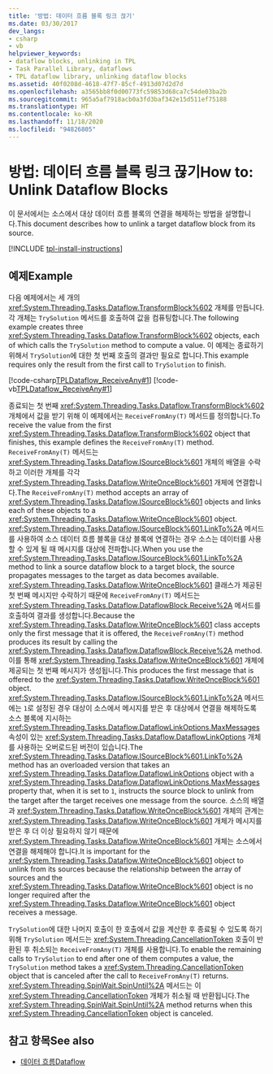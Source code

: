 ```yaml
---
title: '방법: 데이터 흐름 블록 링크 끊기'
ms.date: 03/30/2017
dev_langs:
- csharp
- vb
helpviewer_keywords:
- dataflow blocks, unlinking in TPL
- Task Parallel Library, dataflows
- TPL dataflow library, unlinking dataflow blocks
ms.assetid: 40f0208d-4618-47f7-85cf-4913d07d2d7d
ms.openlocfilehash: a3565bb8f0d00773fc59853d68ca7c54de03ba2b
ms.sourcegitcommit: 965a5af7918acb0a3fd3baf342e15d511ef75188
ms.translationtype: HT
ms.contentlocale: ko-KR
ms.lasthandoff: 11/18/2020
ms.locfileid: "94826805"
---
```

# <a name="how-to-unlink-dataflow-blocks"></a><span data-ttu-id="0713f-102">방법: 데이터 흐름 블록 링크 끊기</span><span class="sxs-lookup"><span data-stu-id="0713f-102">How to: Unlink Dataflow Blocks</span></span>
<span data-ttu-id="0713f-103">이 문서에서는 소스에서 대상 데이터 흐름 블록의 연결을 해제하는 방법을 설명합니다.</span><span class="sxs-lookup"><span data-stu-id="0713f-103">This document describes how to unlink a target dataflow block from its source.</span></span>

[!INCLUDE [tpl-install-instructions](../../../includes/tpl-install-instructions.md)]

## <a name="example"></a><span data-ttu-id="0713f-104">예제</span><span class="sxs-lookup"><span data-stu-id="0713f-104">Example</span></span>  
 <span data-ttu-id="0713f-105">다음 예제에서는 세 개의 <xref:System.Threading.Tasks.Dataflow.TransformBlock%602> 개체를 만듭니다. 각 개체는 `TrySolution` 메서드를 호출하여 값을 컴퓨팅합니다.</span><span class="sxs-lookup"><span data-stu-id="0713f-105">The following example creates three <xref:System.Threading.Tasks.Dataflow.TransformBlock%602> objects, each of which calls the `TrySolution` method to compute a value.</span></span> <span data-ttu-id="0713f-106">이 예제는 종료하기 위해서 `TrySolution`에 대한 첫 번째 호출의 결과만 필요로 합니다.</span><span class="sxs-lookup"><span data-stu-id="0713f-106">This example requires only the result from the first call to `TrySolution` to finish.</span></span>  
  
 [!code-csharp[TPLDataflow_ReceiveAny#1](../../../samples/snippets/csharp/VS_Snippets_Misc/tpldataflow_receiveany/cs/dataflowreceiveany.cs#1)]
 [!code-vb[TPLDataflow_ReceiveAny#1](../../../samples/snippets/visualbasic/VS_Snippets_Misc/tpldataflow_receiveany/vb/dataflowreceiveany.vb#1)]  
  
 <span data-ttu-id="0713f-107">종료되는 첫 번째 <xref:System.Threading.Tasks.Dataflow.TransformBlock%602> 개체에서 값을 받기 위해 이 예제에서는 `ReceiveFromAny(T)` 메서드를 정의합니다.</span><span class="sxs-lookup"><span data-stu-id="0713f-107">To receive the value from the first <xref:System.Threading.Tasks.Dataflow.TransformBlock%602> object that finishes, this example defines the `ReceiveFromAny(T)` method.</span></span> <span data-ttu-id="0713f-108">`ReceiveFromAny(T)` 메서드는 <xref:System.Threading.Tasks.Dataflow.ISourceBlock%601> 개체의 배열을 수락하고 이러한 개체를 각각 <xref:System.Threading.Tasks.Dataflow.WriteOnceBlock%601> 개체에 연결합니다.</span><span class="sxs-lookup"><span data-stu-id="0713f-108">The `ReceiveFromAny(T)` method accepts an array of <xref:System.Threading.Tasks.Dataflow.ISourceBlock%601> objects and links each of these objects to a <xref:System.Threading.Tasks.Dataflow.WriteOnceBlock%601> object.</span></span> <span data-ttu-id="0713f-109"><xref:System.Threading.Tasks.Dataflow.ISourceBlock%601.LinkTo%2A> 메서드를 사용하여 소스 데이터 흐름 블록을 대상 블록에 연결하는 경우 소스는 데이터를 사용할 수 있게 될 때 메시지를 대상에 전파합니다.</span><span class="sxs-lookup"><span data-stu-id="0713f-109">When you use the <xref:System.Threading.Tasks.Dataflow.ISourceBlock%601.LinkTo%2A> method to link a source dataflow block to a target block, the source propagates messages to the target as data becomes available.</span></span> <span data-ttu-id="0713f-110"><xref:System.Threading.Tasks.Dataflow.WriteOnceBlock%601> 클래스가 제공된 첫 번째 메시지만 수락하기 때문에 `ReceiveFromAny(T)` 메서드는 <xref:System.Threading.Tasks.Dataflow.DataflowBlock.Receive%2A> 메서드를 호출하여 결과를 생성합니다.</span><span class="sxs-lookup"><span data-stu-id="0713f-110">Because the <xref:System.Threading.Tasks.Dataflow.WriteOnceBlock%601> class accepts only the first message that it is offered, the `ReceiveFromAny(T)` method produces its result by calling the <xref:System.Threading.Tasks.Dataflow.DataflowBlock.Receive%2A> method.</span></span> <span data-ttu-id="0713f-111">이를 통해 <xref:System.Threading.Tasks.Dataflow.WriteOnceBlock%601> 개체에 제공되는 첫 번째 메시지가 생성됩니다.</span><span class="sxs-lookup"><span data-stu-id="0713f-111">This produces the first message that is offered to the <xref:System.Threading.Tasks.Dataflow.WriteOnceBlock%601> object.</span></span> <span data-ttu-id="0713f-112"><xref:System.Threading.Tasks.Dataflow.ISourceBlock%601.LinkTo%2A> 메서드에는 `1`로 설정된 경우 대상이 소스에서 메시지를 받은 후 대상에서 연결을 해제하도록 소스 블록에 지시하는 <xref:System.Threading.Tasks.Dataflow.DataflowLinkOptions.MaxMessages> 속성이 있는 <xref:System.Threading.Tasks.Dataflow.DataflowLinkOptions> 개체를 사용하는 오버로드된 버전이 있습니다.</span><span class="sxs-lookup"><span data-stu-id="0713f-112">The <xref:System.Threading.Tasks.Dataflow.ISourceBlock%601.LinkTo%2A> method has an overloaded version that takes an <xref:System.Threading.Tasks.Dataflow.DataflowLinkOptions> object with a <xref:System.Threading.Tasks.Dataflow.DataflowLinkOptions.MaxMessages> property that, when it is set to `1`, instructs the source block to unlink from the target after the target receives one message from the source.</span></span> <span data-ttu-id="0713f-113">소스의 배열과 <xref:System.Threading.Tasks.Dataflow.WriteOnceBlock%601> 개체의 관계는 <xref:System.Threading.Tasks.Dataflow.WriteOnceBlock%601> 개체가 메시지를 받은 후 더 이상 필요하지 않기 때문에 <xref:System.Threading.Tasks.Dataflow.WriteOnceBlock%601> 개체는 소스에서 연결을 해제해야 합니다.</span><span class="sxs-lookup"><span data-stu-id="0713f-113">It is important for the <xref:System.Threading.Tasks.Dataflow.WriteOnceBlock%601> object to unlink from its sources because the relationship between the array of sources and the <xref:System.Threading.Tasks.Dataflow.WriteOnceBlock%601> object is no longer required after the <xref:System.Threading.Tasks.Dataflow.WriteOnceBlock%601> object receives a message.</span></span>  
  
 <span data-ttu-id="0713f-114">`TrySolution`에 대한 나머지 호출이 한 호출에서 값을 계산한 후 종료될 수 있도록 하기 위해 `TrySolution` 메서드는 <xref:System.Threading.CancellationToken> 호출이 반환된 후 취소되는 `ReceiveFromAny(T)` 개체를 사용합니다.</span><span class="sxs-lookup"><span data-stu-id="0713f-114">To enable the remaining calls to `TrySolution` to end after one of them computes a value, the `TrySolution` method takes a <xref:System.Threading.CancellationToken> object that is canceled after the call to `ReceiveFromAny(T)` returns.</span></span> <span data-ttu-id="0713f-115"><xref:System.Threading.SpinWait.SpinUntil%2A> 메서드는 이 <xref:System.Threading.CancellationToken> 개체가 취소될 때 반환됩니다.</span><span class="sxs-lookup"><span data-stu-id="0713f-115">The <xref:System.Threading.SpinWait.SpinUntil%2A> method returns when this <xref:System.Threading.CancellationToken> object is canceled.</span></span>  
  
## <a name="see-also"></a><span data-ttu-id="0713f-116">참고 항목</span><span class="sxs-lookup"><span data-stu-id="0713f-116">See also</span></span>

- [<span data-ttu-id="0713f-117">데이터 흐름</span><span class="sxs-lookup"><span data-stu-id="0713f-117">Dataflow</span></span>](dataflow-task-parallel-library.md)
